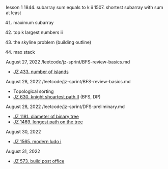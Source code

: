 lesson 1
1844. subarray sum equals to k ii
1507. shortest subarray with sum at least

41. maximum subarray
545. top k largest numbers ii

131. the skyline problem (building outline) 
859. max stack

August 27, 2022 /leetcode/jz-sprint/BFS-review-basics.md

- [JZ 433. number of islands](https://github.com/libinruan/delightcode/blob/main/lintcode/j0433_number_of_islands.md)

August 28, 2022 /leetcode/jz-sprint/BFS-review-basics.md

- Topological sorting 
- [JZ 630. knight shoartest path II](https://github.com/libinruan/delightcode/blob/main/lintcode/j0630_knight_shortest_path_ii.md) (BFS, DP)

August 28, 2022 /leetcode/jz-sprint/DFS-preliminary.md

- [JZ 1181. diameter of binary tree](https://github.com/libinruan/delightcode/blob/main/lintcode/j1181_diameter_of_binary_tree.md)
- [JZ 1469. longest path on the tree](https://github.com/libinruan/delightcode/blob/main/lintcode/j1469_longest_path_on_the_tree.md)

August 30, 2022

- [JZ 1565. modern ludo i]()

August 31, 2022

- [JZ 573. build post office]()
